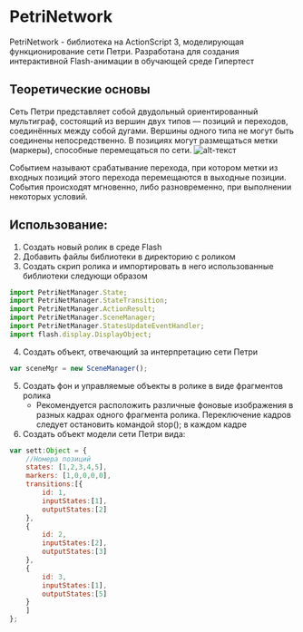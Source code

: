 # PetriNetwork
PetriNetwork - библиотека на ActionScript 3, моделирующая функционирование сети Петри. Разработана для создания интерактивной Flash-анимации в обучающей среде Гипертест 

## Теоретические основы

Сеть Петри представляет собой двудольный ориентированный мультиграф, состоящий из вершин двух типов — позиций и переходов, соединённых между собой дугами. Вершины одного типа не могут быть соединены непосредственно. В позициях могут размещаться метки (маркеры), способные перемещаться по сети.
![alt-текст](https://upload.wikimedia.org/wikipedia/commons/f/fe/Detailed_petri_net.png )

Событием называют срабатывание перехода, при котором метки из входных позиций этого перехода перемещаются в выходные позиции. События происходят мгновенно, либо разновременно, при выполнении некоторых условий.

## Использование:
1. Создать новый ролик в среде Flash
2. Добавить файлы библиотеки в директорию с роликом
1. Создать скрип ролика и импортировать в него использованные библиотеки следующи образом
```javascript
import PetriNetManager.State;
import PetriNetManager.StateTransition;
import PetriNetManager.ActionResult;
import PetriNetManager.SceneManager;
import PetriNetManager.StatesUpdateEventHandler;
import flash.display.DisplayObject;
```
4. Создать объект, отвечающий за интерпретацию сети Петри
```javascript
var sceneMgr = new SceneManager();
```
5. Создать фон и управляемые объекты в ролике в виде фрагментов ролика
   * Рекомендуется расположить различные фоновые изображения в разных кадрах одного фрагмента ролика. Переключение кадров следует остановить командой stop(); в каждом кадре
6. Создать объект модели сети Петри вида:
```javascript
var sett:Object = {
    //Номера позиций
    states: [1,2,3,4,5],
    markers: [1,0,0,0,0],
    transitions:[{
		id: 1,
		inputStates:[1],
		outputStates:[2]
	},
	{
		id: 2,
		inputStates:[2],
		outputStates:[3]
	},
	{
		id: 3,
		inputStates:[1],
		outputStates:[5]
	}
	] 
};
```
